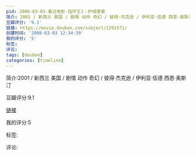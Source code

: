 ```yaml
---
pid: 2008-03-03-看过电影-指环王1：护戒使者
简介: 2001 / 新西兰 美国 / 剧情 动作 奇幻 / 彼得·杰克逊 / 伊利亚·伍德 西恩·奥斯汀
豆瓣评分: '9.1'
链接: https://movie.douban.com/subject/1291571/
创建时间: '2008-03-03 12:34:39'
我的评分: '5'
标签:
评论:
tags: [douban]
categories: [timeline]
---
```

简介:2001 / 新西兰 美国 / 剧情 动作 奇幻 / 彼得·杰克逊 / 伊利亚·伍德 西恩·奥斯汀

豆瓣评分:9.1

[链接](https://movie.douban.com/subject/1291571/)

我的评分:5

标签:

评论:

